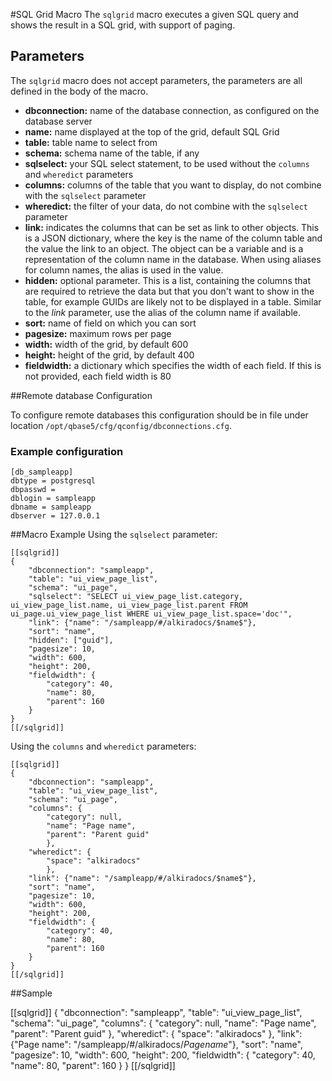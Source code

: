 #SQL Grid Macro
The `sqlgrid` macro executes a given SQL query and shows the result in a SQL grid, with support of paging.


## Parameters
The `sqlgrid` macro does not accept parameters, the parameters are all defined in the body of the macro.

* __dbconnection:__ name of the database connection, as configured on the database server
* __name:__ name displayed at the top of the grid, default SQL Grid
* __table:__ table name to select from
* __schema:__ schema name of the table, if any
* __sqlselect:__ your SQL select statement, to be used without the `columns` and `wheredict` parameters
* __columns:__ columns of the table that you want to display, do not combine with the `sqlselect` parameter
* __wheredict:__ the filter of your data, do not combine with the `sqlselect` parameter
* __link:__ indicates the columns that can be set as link to other objects. This is a JSON dictionary, where the key is the name of the column table and the value the link to an object. 
The object can be a variable and is a representation of the column name in the database. When using aliases for column names, the alias is used in the value.
* __hidden:__ optional parameter. This is a list, containing the columns that are required to retrieve the data but that you don't want to show in the table, for example GUIDs are likely not to be displayed in a table.
Similar to the _link_ parameter, use the alias of the column name if available.
* __sort:__ name of field on which you can sort
* __pagesize:__ maximum rows per page
* __width:__ width of the grid, by default 600
* __height:__ height of the grid, by default 400
* __fieldwidth:__ a dictionary which specifies the width of each field. If this is not provided, each field width is 80


##Remote database Configuration

To configure remote databases this configuration should be in file under location `/opt/qbase5/cfg/qconfig/dbconnections.cfg`.

### Example configuration

    [db_sampleapp]
    dbtype = postgresql
    dbpasswd = 
    dblogin = sampleapp
    dbname = sampleapp
    dbserver = 127.0.0.1

##Macro Example
Using the `sqlselect` parameter:

    [[sqlgrid]]
    {
        "dbconnection": "sampleapp",
        "table": "ui_view_page_list",
        "schema": "ui_page",
        "sqlselect": "SELECT ui_view_page_list.category, ui_view_page_list.name, ui_view_page_list.parent FROM ui_page.ui_view_page_list WHERE ui_view_page_list.space='doc'",
        "link": {"name": "/sampleapp/#/alkiradocs/$name$"},
        "sort": "name",
        "hidden": ["guid"],
        "pagesize": 10,
        "width": 600,
        "height": 200,
        "fieldwidth": {
            "category": 40,
            "name": 80,
            "parent": 160
        }
    }
    [[/sqlgrid]]

Using the `columns` and `wheredict` parameters:

    [[sqlgrid]]
    {
        "dbconnection": "sampleapp",
        "table": "ui_view_page_list",
        "schema": "ui_page",
        "columns": {
            "category": null,
            "name": "Page name",
            "parent": "Parent guid"
            },
        "wheredict": {
            "space": "alkiradocs"
            },
        "link": {"name": "/sampleapp/#/alkiradocs/$name$"},
        "sort": "name",
        "pagesize": 10,
        "width": 600,
        "height": 200,
        "fieldwidth": {
            "category": 40,
            "name": 80,
            "parent": 160
        }
    }
    [[/sqlgrid]]



##Sample

[[sqlgrid]]
    {
        "dbconnection": "sampleapp",
        "table": "ui_view_page_list",
        "schema": "ui_page",
        "columns": {
            "category": null,
            "name": "Page name",
            "parent": "Parent guid"
            },
        "wheredict": {
            "space": "alkiradocs"
            },
        "link": {"Page name": "/sampleapp/#/alkiradocs/$Page name$"},
        "sort": "name",
        "pagesize": 10,
        "width": 600,
        "height": 200,
        "fieldwidth": {
            "category": 40,
            "name": 80,
            "parent": 160
        }
    }
[[/sqlgrid]]

